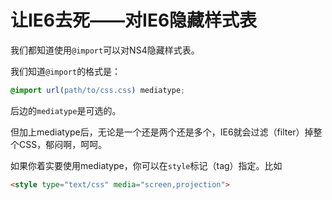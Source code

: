 # 让IE6去死——对IE6隐藏样式表

我们都知道使用`@import`可以对NS4隐藏样式表。

我们知道`@import`的格式是：

```css
@import url(path/to/css.css) mediatype;
```

后边的`mediatype`是可选的。

但加上mediatype后，无论是一个还是两个还是多个，IE6就会过滤（filter）掉整个CSS，郁闷啊，呵呵。

如果你着实要使用mediatype，你可以在`style`标记（tag）指定。比如

```html
<style type="text/css" media="screen,projection">
```